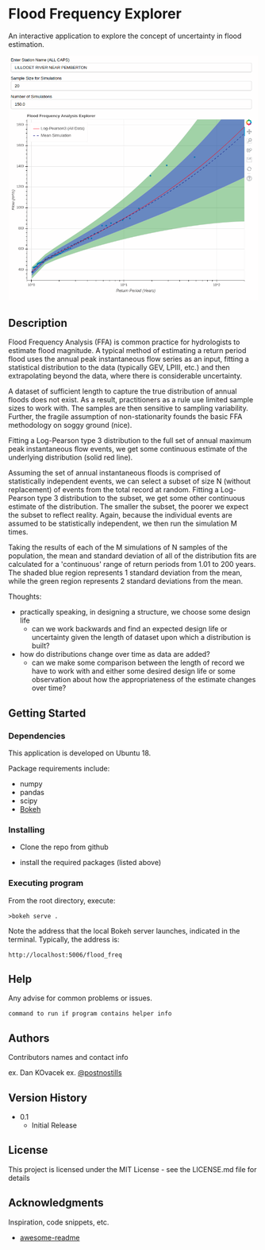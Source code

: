 # Flood Frequency Explorer

An interactive application to explore the concept of uncertainty in flood estimation.

![](img/app_screenshot.png)

## Description

Flood Frequency Analysis (FFA) is common practice for hydrologists to estimate flood magnitude.  A typical method of estimating a return period flood uses the annual peak  instantaneous flow series as an input, fitting a statistical distribution to the data (typically GEV, LPIII, etc.) and then extrapolating beyond the data, where there is considerable uncertainty.

A dataset of sufficient length to capture the true distribution of annual  floods does not exist.  As a result, practitioners as a rule use limited sample sizes to work with.  The samples are then sensitive to sampling variability.  Further, the fragile assumption of non-stationarity founds the basic FFA methodology on soggy ground (nice).

Fitting a Log-Pearson type 3 distribution to the full set of annual maximum peak instantaneous flow events, we get some continuous estimate of the underlying distribution (solid red line).

Assuming the set of annual instantaneous floods is comprised of statistically independent events, we can select a subset of size N (without replacement) of events from the total record at random.  Fitting a Log-Pearson type 3 distribution to the subset, we get some other continuous estimate of the distribution.  The smaller the subset, the poorer we expect the subset to reflect reality.  Again, because the individual events are assumed to be statistically independent, we then run the simulation M times.

Taking the results of each of the M simulations of N samples of the population, the mean and standard deviation of all of the distribution fits are calculated for a 'continuous' range of return periods from 1.01 to 200 years.  The shaded blue region represents 1 standard deviation from the mean, while the green region represents 2 standard deviations from the mean.

Thoughts:
* practically speaking, in designing a structure, we choose some design life
  * can we work backwards and find an expected design life or uncertainty given the length of dataset upon which a distribution is built?
* how do distributions change over time as data are added?
  * can we make some comparison between the length of record we have to work with and either some desired design life or some observation about how the appropriateness of the estimate changes over time?


## Getting Started

### Dependencies

This application is developed on Ubuntu 18.

Package requirements include:
* numpy
* pandas
* scipy
* [Bokeh](https://bokeh.pydata.org/en/latest/index.html)

### Installing

* Clone the repo from github

* install the required packages (listed above)

### Executing program

From the root directory, execute:
```
>bokeh serve .
```
Note the address that the local Bokeh server launches, indicated in the terminal.
Typically, the address is:
```
http://localhost:5006/flood_freq
```

## Help

Any advise for common problems or issues.
```
command to run if program contains helper info
```

## Authors

Contributors names and contact info

ex. Dan KOvacek
ex. [@postnostills](https://twitter.com/postnostills)

## Version History

* 0.1
    * Initial Release

## License

This project is licensed under the MIT License - see the LICENSE.md file for details

## Acknowledgments

Inspiration, code snippets, etc.
* [awesome-readme](https://github.com/matiassingers/awesome-readme)
